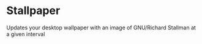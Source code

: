 # Stallpaper
Updates your desktop wallpaper with an image of GNU/Richard Stallman at a given interval
